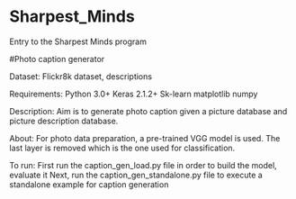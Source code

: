 # Sharpest_Minds
Entry to the Sharpest Minds program 

#Photo caption generator

Dataset: Flickr8k dataset, descriptions

Requirements:
Python 3.0+
Keras 2.1.2+
Sk-learn
matplotlib
numpy

Description:
Aim is to generate photo caption given a picture database and picture description database. 

About:
For photo data preparation, a pre-trained VGG model is used. The last layer is removed which is the one used for classification.

To run:
First run the caption_gen_load.py file in order to build the model, evaluate it
Next, run the caption_gen_standalone.py file to execute a standalone example for caption generation
